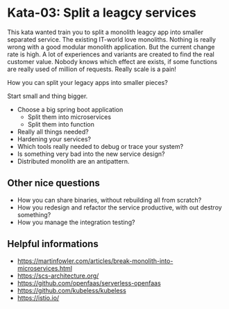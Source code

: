 # Kata-03: Split a leagcy services

This kata wanted train you to split a monolith leagcy app into smaller separated service.
The existing IT-world love monoliths. Nothing is really wrong with a good modular monolith application.
But the current change rate is high. A lot of experiences and variants are created to find the real customer value. 
Nobody knows which effect are exists, if some functions are really used of million of requests. Really scale is a pain!

How you can split your legacy apps into smaller pieces?

Start small and thing bigger.

* Choose a big spring boot application
  * Split them into microservices
  * Split them into function
* Really all things needed?
* Hardening your services?
* Which tools really needed to debug or trace your system?
* Is something very bad into the new service design?
* Distributed monolith are an antipattern.

## Other nice questions

* How you can share binaries, without rebuilding all from scratch?
* How you redesign and refactor the service productive, with out destroy something?
* How you manage the integration testing?

## Helpful informations

* https://martinfowler.com/articles/break-monolith-into-microservices.html
* https://scs-architecture.org/
* https://github.com/openfaas/serverless-openfaas
* https://github.com/kubeless/kubeless
* https://istio.io/
